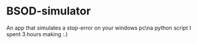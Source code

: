 # BSOD-simulator
An app that simulates a stop-error on your windows pc\na python script I spent 3 hours making :.)
